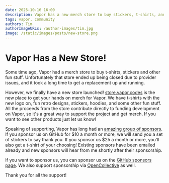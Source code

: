 ```yaml
---
date: 2025-10-16 16:00
description: Vapor has a new merch store to buy stickers, t-shirts, and more! 
tags: vapor, community
authors: Tim
authorImageURLs: /author-images/tim.jpg
image: /static/images/posts/new-store.png
---
```

# Vapor Has a New Store!

Some time ago, Vapor had a merch store to buy t-shirts, stickers and other fun stuff. Unfortunately that store ended up being closed due to provider issues, and it took a long time to get a replacement up and running.

However, we finally have a new store launched! [store.vapor.codes](https://store.vapor.codes) is the new place to get your hands on merch for Vapor. We have t-shirts with the new logo on, fun retro designs, stickers, hoodies, and some other fun stuff. All the proceeds from the store contribute directly to funding development on Vapor, so it's a great way to support the project and get merch. If you want to see other products just let us know!

Speaking of supporting, Vapor has long had an [amazing group of sponsors](https://github.com/sponsors/vapor). If you sponsor us on GitHub for $10 a month or more, we will send you a set of stickers to say thank you. If you sponsor us $25 a month or more, you'll also get a t-shirt of your choosing! Existing sponsors have been emailed already and new sponsors will hear from me shortly after their sponsorship.

If you want to sponsor us, you can sponsor us on the [GitHub sponsors page](https://github.com/sponsors/vapor). We also support sponsorship via [OpenCollective](https://opencollective.com/vapor) as well.

Thank you for all the support!